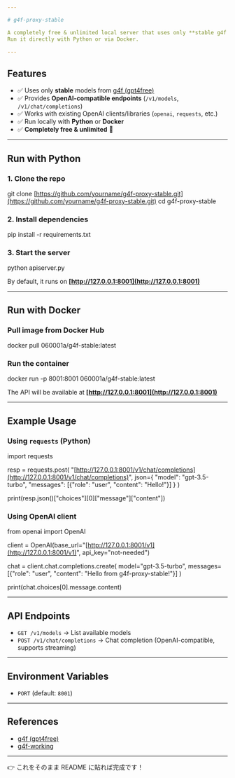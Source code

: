```yaml
---

# g4f-proxy-stable

A completely free & unlimited local server that uses only **stable g4f models** and provides an **OpenAI-compatible API**.
Run it directly with Python or via Docker.

---
```


## Features

* ✅ Uses only **stable** models from [g4f (gpt4free)](https://github.com/xtekky/gpt4free)
* ✅ Provides **OpenAI-compatible endpoints** (`/v1/models`, `/v1/chat/completions`)
* ✅ Works with existing OpenAI clients/libraries (`openai`, `requests`, etc.)
* ✅ Run locally with **Python** or **Docker**
* ✅ **Completely free & unlimited** 🚀

---

## Run with Python

### 1. Clone the repo

git clone [https://github.com/yourname/g4f-proxy-stable.git](https://github.com/yourname/g4f-proxy-stable.git)
cd g4f-proxy-stable

### 2. Install dependencies

pip install -r requirements.txt

### 3. Start the server

python apiserver.py

By default, it runs on **[http://127.0.0.1:8001](http://127.0.0.1:8001)**

---

## Run with Docker

### Pull image from Docker Hub

docker pull 060001a/g4f-stable\:latest

### Run the container

docker run -p 8001:8001 060001a/g4f-stable\:latest

The API will be available at **[http://127.0.0.1:8001](http://127.0.0.1:8001)**

---

## Example Usage

### Using `requests` (Python)

import requests

resp = requests.post(
"[http://127.0.0.1:8001/v1/chat/completions](http://127.0.0.1:8001/v1/chat/completions)",
json={
"model": "gpt-3.5-turbo",
"messages": \[{"role": "user", "content": "Hello!"}]
}
)

print(resp.json()\["choices"]\[0]\["message"]\["content"])

### Using OpenAI client

from openai import OpenAI

client = OpenAI(base\_url="[http://127.0.0.1:8001/v1](http://127.0.0.1:8001/v1)", api\_key="not-needed")

chat = client.chat.completions.create(
model="gpt-3.5-turbo",
messages=\[{"role": "user", "content": "Hello from g4f-proxy-stable!"}]
)

print(chat.choices\[0].message.content)

---

## API Endpoints

* `GET /v1/models` → List available models
* `POST /v1/chat/completions` → Chat completion (OpenAI-compatible, supports streaming)

---

## Environment Variables

* `PORT` (default: `8001`)

---

## References

* [g4f (gpt4free)](https://github.com/xtekky/gpt4free)
* [g4f-working](https://github.com/maruf009sultan/g4f-working)

---

👉 これをそのまま README に貼れば完成です！
